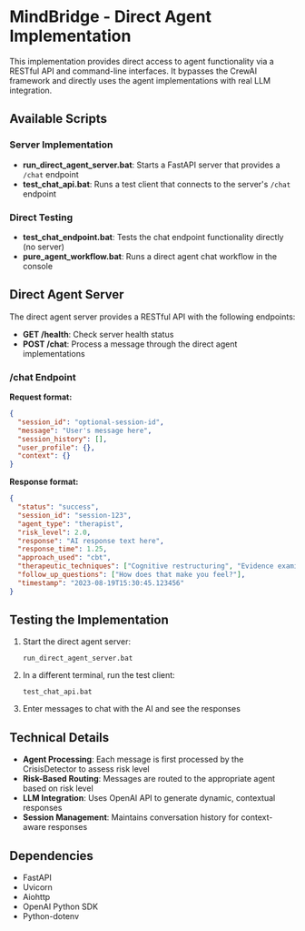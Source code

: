 # MindBridge - Direct Agent Implementation

This implementation provides direct access to agent functionality via a RESTful API and command-line interfaces. It bypasses the CrewAI framework and directly uses the agent implementations with real LLM integration.

## Available Scripts

### Server Implementation
- **run_direct_agent_server.bat**: Starts a FastAPI server that provides a `/chat` endpoint
- **test_chat_api.bat**: Runs a test client that connects to the server's `/chat` endpoint

### Direct Testing
- **test_chat_endpoint.bat**: Tests the chat endpoint functionality directly (no server)
- **pure_agent_workflow.bat**: Runs a direct agent chat workflow in the console

## Direct Agent Server

The direct agent server provides a RESTful API with the following endpoints:

- **GET /health**: Check server health status
- **POST /chat**: Process a message through the direct agent implementations

### /chat Endpoint

**Request format:**
```json
{
  "session_id": "optional-session-id",
  "message": "User's message here",
  "session_history": [],
  "user_profile": {},
  "context": {}
}
```

**Response format:**
```json
{
  "status": "success",
  "session_id": "session-123",
  "agent_type": "therapist",
  "risk_level": 2.0,
  "response": "AI response text here",
  "response_time": 1.25,
  "approach_used": "cbt",
  "therapeutic_techniques": ["Cognitive restructuring", "Evidence examination"],
  "follow_up_questions": ["How does that make you feel?"],
  "timestamp": "2023-08-19T15:30:45.123456"
}
```

## Testing the Implementation

1. Start the direct agent server:
   ```
   run_direct_agent_server.bat
   ```

2. In a different terminal, run the test client:
   ```
   test_chat_api.bat
   ```

3. Enter messages to chat with the AI and see the responses

## Technical Details

- **Agent Processing**: Each message is first processed by the CrisisDetector to assess risk level
- **Risk-Based Routing**: Messages are routed to the appropriate agent based on risk level
- **LLM Integration**: Uses OpenAI API to generate dynamic, contextual responses
- **Session Management**: Maintains conversation history for context-aware responses

## Dependencies

- FastAPI
- Uvicorn
- Aiohttp
- OpenAI Python SDK
- Python-dotenv
